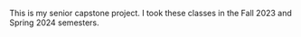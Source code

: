 This is my senior capstone project. I took these classes in the Fall 2023 and Spring 2024 semesters.
